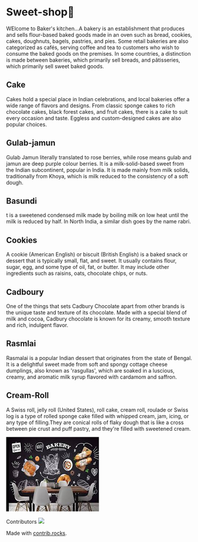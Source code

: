 # Sweet-shop🎂 

WElcome to Baker's kitchen...A bakery is an establishment that produces and sells flour-based baked goods made in an oven such as bread, cookies, cakes, doughnuts, bagels, pastries, and pies.
Some retail bakeries are also categorized as cafés, serving coffee and tea to customers who wish to consume the baked goods on the premises. In some countries, a distinction is made between bakeries, which primarily sell breads, and pâtisseries, which primarily sell sweet baked goods.

## Cake
Cakes hold a special place in Indian celebrations, and local bakeries offer a wide range of flavors and designs. From classic sponge cakes to rich chocolate cakes, black forest cakes, and fruit cakes, there is a cake to suit every occasion and taste. Eggless and custom-designed cakes are also popular choices.

## Gulab-jamun
Gulab Jamun literally translated to rose berries, while rose means gulab and jamun are deep purple colour berries. It is a milk-solid-based sweet from the Indian subcontinent, popular in India. It is made mainly from milk solids, traditionally from Khoya, which is milk reduced to the consistency of a soft dough.

## Basundi
t is a sweetened condensed milk made by boiling milk on low heat until the milk is reduced by half. In North India, a similar dish goes by the name rabri.

## Cookies
A cookie (American English) or biscuit (British English) is a baked snack or dessert that is typically small, flat, and sweet. It usually contains flour, sugar, egg, and some type of oil, fat, or butter. It may include other ingredients such as raisins, oats, chocolate chips, or nuts.

## Cadboury
One of the things that sets Cadbury Chocolate apart from other brands is the unique taste and texture of its chocolate. Made with a special blend of milk and cocoa, Cadbury chocolate is known for its creamy, smooth texture and rich, indulgent flavor.

## Rasmlai
Rasmalai is a popular Indian dessert that originates from the state of Bengal. It is a delightful sweet made from soft and spongy cottage cheese dumplings, also known as 'rasgullas', which are soaked in a luscious, creamy, and aromatic milk syrup flavored with cardamom and saffron.

## Cream-Roll
A Swiss roll, jelly roll (United States), roll cake, cream roll, roulade or Swiss log is a type of rolled sponge cake filled with whipped cream, jam, icing, or any type of filling.They are conical rolls of flaky dough that is like a cross between pie crust and puff pastry, and they're filled with sweetened cream.

![baker-wallpaper](/img/baker-wallpaper.jpg)

Contributors
<a href="https://github.com/AyeshaPathan9421/sweet-shop/graphs/contributors">
  <img src="https://contrib.rocks/image?repo=AyeshaPathan9421/sweet-shop" />
</a>

Made with [contrib.rocks](https://contrib.rocks).